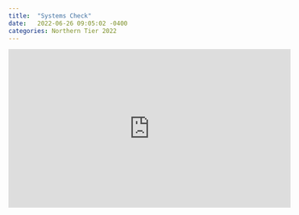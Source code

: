 ```yaml
---
title:  "Systems Check"
date:   2022-06-26 09:05:02 -0400
categories: Northern Tier 2022
---
```


<iframe width="560" height="315" src="https://www.youtube.com/embed/OaEgqZgwRc4" frameborder="0" allow="autoplay; encrypted-media" allowfullscreen></iframe>

<p style="text-align: center;"><div class='strava-embed-placeholder' data-embed-type='activity' data-embed-id='7371676489'></div><script src='https://strava-embeds.com/embed.js'></script></p>

